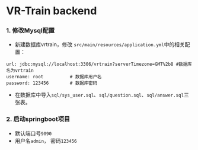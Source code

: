 # VR-Train backend

### 1. 修改Mysql配置

- 新建数据库vrtrain，修改
`src/main/resources/application.yml`中的相关配置：
```
url: jdbc:mysql://localhost:3306/vrtrain?serverTimezone=GMT%2b8 #数据库名为vrtrain
username: root          # 数据库用户名
password: 123456        # 数据库密码
```
- 在数据库中导入`sql/sys_user.sql`、`sql/question.sql`、`sql/answer.sql`三张表。


### 2. 启动springboot项目
- 默认端口号`9090`
- 用户名`admin`， 密码`123456`

